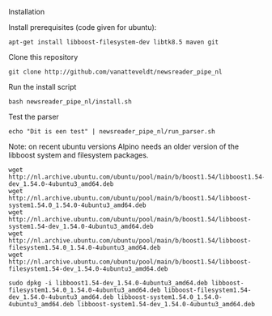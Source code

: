 Installation

Install prerequisites (code given for ubuntu):

```{sh}
apt-get install libboost-filesystem-dev libtk8.5 maven git
```

Clone this repository

```{sh}
git clone http://github.com/vanatteveldt/newsreader_pipe_nl
```

Run the install script

```{sh}
bash newsreader_pipe_nl/install.sh
```

Test the parser

```{sh}
echo "Dit is een test" | newsreader_pipe_nl/run_parser.sh
```

Note: on recent ubuntu versions Alpino needs an older version of the libboost system and filesystem packages.

```{sh}
wget http://nl.archive.ubuntu.com/ubuntu/pool/main/b/boost1.54/libboost1.54-dev_1.54.0-4ubuntu3_amd64.deb
wget http://nl.archive.ubuntu.com/ubuntu/pool/main/b/boost1.54/libboost-system1.54.0_1.54.0-4ubuntu3_amd64.deb
wget http://nl.archive.ubuntu.com/ubuntu/pool/main/b/boost1.54/libboost-system1.54-dev_1.54.0-4ubuntu3_amd64.deb
wget http://nl.archive.ubuntu.com/ubuntu/pool/main/b/boost1.54/libboost-filesystem1.54.0_1.54.0-4ubuntu3_amd64.deb
wget http://nl.archive.ubuntu.com/ubuntu/pool/main/b/boost1.54/libboost-filesystem1.54-dev_1.54.0-4ubuntu3_amd64.deb

sudo dpkg -i libboost1.54-dev_1.54.0-4ubuntu3_amd64.deb libboost-filesystem1.54.0_1.54.0-4ubuntu3_amd64.deb libboost-filesystem1.54-dev_1.54.0-4ubuntu3_amd64.deb libboost-system1.54.0_1.54.0-4ubuntu3_amd64.deb libboost-system1.54-dev_1.54.0-4ubuntu3_amd64.deb
```